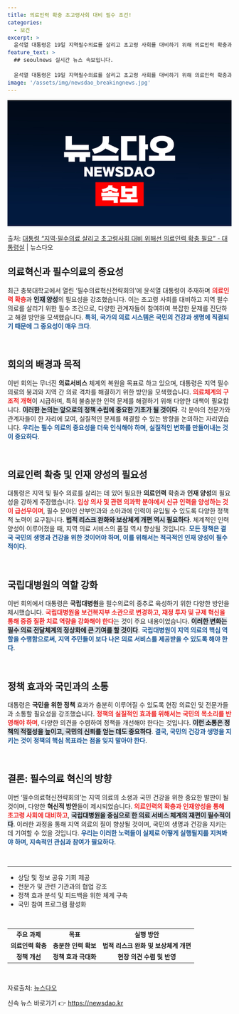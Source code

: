 ```yaml
---
title: 의료인력 확충 초고령사회 대비 필수 조건!
categories:
  - 보건
excerpt: >
  윤석열 대통령은 19일 지역필수의료를 살리고 초고령 사회를 대비하기 위해 의료인력 확충과 인재 양성이 필요 …
feature_text: >
  ## seoulnews 실시간 뉴스 속보입니다.

  윤석열 대통령은 19일 지역필수의료를 살리고 초고령 사회를 대비하기 위해 의료인력 확충과 인재 양성이 필요 …
image: '/assets/img/newsdao_breakingnews.jpg'
---
```


![뉴스다오 속보](/assets/img/newsdao_breakingnews.jpg)

<p>출처: <a href="https://newsdao.kr/2222" rel="dofollow">대통령 “지역·필수의료 살리고 초고령사회 대비 위해선 의료인력 확충 필요” - 대통령실</a> | 뉴스다오</p>

<h2 data-ke-size="size26">의료혁신과 필수의료의 중요성</h2>

<p data-ke-size="size16">최근 충북대학교에서 열린 ‘필수의료혁신전략회의’에 윤석열 대통령이 주재하며 <b><span style="color: #ee2323;">의료인력 확충</span></b>과 <b><span style="background-color: #21538527;">인재 양성</span></b>의 필요성을 강조했습니다. 이는 초고령 사회를 대비하고 지역 필수 의료를 살리기 위한 필수 조건으로, 다양한 관계자들이 참여하여 복잡한 문제를 진단하고 해결 방안을 모색했습니다. <b><span style="color: #1a5490;">특히, 국가의 의료 시스템은 국민의 건강과 생명에 직결되기 때문에 그 중요성이 매우 크다</span></b>.</p>

<p data-ke-size="size16">&nbsp;</p>

<h2 data-ke-size="size26">회의의 배경과 목적</h2>

<p data-ke-size="size16">이번 회의는 무너진 <b>의료서비스</b> 체계의 복원을 목표로 하고 있으며, 대통령은 지역 필수 의료의 붕괴와 지역 간 의료 격차를 해결하기 위한 방안을 모색했습니다. <b><span style="color: #ee2323;">의료체계의 구조적 개혁</span></b>이 시급하며, 특히 불충분한 인력 문제를 해결하기 위해 다양한 대책이 필요합니다. <b><span style="background-color: #21538527;">이러한 논의는 앞으로의 정책 수립에 중요한 기초가 될 것이다</span></b>. 각 분야의 전문가와 관계자들이 한 자리에 모여, 실질적인 문제를 해결할 수 있는 방향을 논의하는 자리였습니다. <b><span style="color: #1a5490;">우리는 필수 의료의 중요성을 더욱 인식해야 하며, 실질적인 변화를 만들어내는 것이 중요하다</span></b>.</p>

<p data-ke-size="size16">&nbsp;</p>

<h2 data-ke-size="size26">의료인력 확충 및 인재 양성의 필요성</h2>

<p data-ke-size="size16">대통령은 지역 및 필수 의료를 살리는 데 있어 필요한 <b>의료인력</b> 확충과 <b>인재 양성</b>의 필요성을 강하게 주장했습니다. <b><span style="color: #ee2323;">임상 의사 및 관련 의과학 분야에서 신규 인력을 양성하는 것이 급선무이며</span></b>, 필수 분야인 산부인과와 소아과에 인력이 유입될 수 있도록 다양한 정책적 노력이 요구됩니다. <b><span style="background-color: #21538527;">법적 리스크 완화와 보상체계 개편 역시 필요하다</span></b>. 체계적인 인력 양성이 이루어졌을 때, 지역 의료 서비스의 품질 역시 향상될 것입니다. <b><span style="color: #1a5490;">모든 정책은 결국 국민의 생명과 건강을 위한 것이어야 하며, 이를 위해서는 적극적인 인재 양성이 필수적이다</span></b>.</p>

<p data-ke-size="size16">&nbsp;</p>

<h2 data-ke-size="size26">국립대병원의 역할 강화</h2>

<p data-ke-size="size16">이번 회의에서 대통령은 <b>국립대병원</b>을 필수의료의 중추로 육성하기 위한 다양한 방안을 제시했습니다. <b><span style="color: #ee2323;">국립대병원을 보건복지부 소관으로 변경하고, 재정 투자 및 규제 혁신을 통해 중증 질환 치료 역량을 강화해야 한다</span></b>는 것이 주요 내용이었습니다. <b><span style="background-color: #21538527;">이러한 변화는 필수 의료 전달체계의 정상화에 큰 기여를 할 것이다</span></b>. <b><span style="color: #1a5490;">국립대병원이 지역 의료의 핵심 역할을 수행함으로써, 지역 주민들이 보다 나은 의료 서비스를 제공받을 수 있도록 해야 한다</span></b>.</p>

<p data-ke-size="size16">&nbsp;</p>

<h2 data-ke-size="size26">정책 효과와 국민과의 소통</h2>

<p data-ke-size="size16">대통령은 <b>국민을 위한 정책</b> 효과가 충분히 이루어질 수 있도록 현장 의료인 및 전문가들과 소통할 필요성을 강조했습니다. <b><span style="color: #ee2323;">정책의 실질적인 효과를 위해서는 국민의 목소리를 반영해야 하며</span></b>, 다양한 의견을 수렴하여 정책을 개선해야 한다는 것입니다. <b><span style="background-color: #21538527;">이런 소통은 정책의 적절성을 높이고, 국민의 신뢰를 얻는 데도 중요하다</span></b>. <b><span style="color: #1a5490;">결국, 국민의 건강과 생명을 지키는 것이 정책의 핵심 목표라는 점을 잊지 말아야 한다</span></b>.</p>

<p data-ke-size="size16">&nbsp;</p>

<h2 data-ke-size="size26">결론: 필수의료 혁신의 방향</h2>

<p data-ke-size="size16">이번 ‘필수의료혁신전략회의’는 지역 의료의 소생과 국민 건강을 위한 중요한 발판이 될 것이며, 다양한 <b>혁신적 방안</b>들이 제시되었습니다. <b><span style="color: #ee2323;">의료인력의 확충과 인재양성을 통해 초고령 사회에 대비하고</span></b>, <b><span style="background-color: #21538527;">국립대병원을 중심으로 한 의료 서비스 체계의 재편이 필수적이다</span></b>. 이러한 과정을 통해 지역 의료의 질이 향상될 것이며, 국민의 생명과 건강을 지키는 데 기여할 수 있을 것입니다. <b><span style="color: #1a5490;">우리는 이러한 노력들이 실제로 어떻게 실행될지를 지켜봐야 하며, 지속적인 관심과 참여가 필요하다</span></b>.</p>

<p data-ke-size="size16">&nbsp;</p>

<hr>

<ul>
    <li>상담 및 정보 공유 기회 제공</li>
    <li>전문가 및 관련 기관과의 협업 강조</li>
    <li>정책 효과 분석 및 피드백을 위한 체계 구축</li>
    <li>국민 참여 프로그램 활성화</li>
</ul>

<p data-ke-size="size16">&nbsp;</p>

<table style="width: 100%; border-collapse: collapse;">
    <tbody>
        <tr>
            <td style="text-align: center; height: 17px;"><b>주요 과제</b></td>
            <td style="text-align: center; height: 17px;"><b>목표</b></td>
            <td style="text-align: center; height: 17px;"><b>실행 방안</b></td>
        </tr>
        <tr>
            <td style="text-align: center; height: 17px;"><b>의료인력 확충</b></td>
            <td style="text-align: center; height: 17px;"><b>충분한 인력 확보</b></td>
            <td style="text-align: center; height: 17px;"><b>법적 리스크 완화 및 보상체계 개편</b></td>
        </tr>
        <tr>
            <td style="text-align: center; height: 17px;"><b>정책 개선</b></td>
            <td style="text-align: center; height: 17px;"><b>정책 효과 극대화</b></td>
            <td style="text-align: center; height: 17px;"><b>현장 의견 수렴 및 반영</b></td>
        </tr>
    </tbody>
</table>

<p data-ke-size="size16">&nbsp;</p>

<p data-ke-size="size16">자료출처: <a href="https://newsdao.kr/2222">뉴스다오</a></p> 

신속 뉴스 바로가기 👉 <a href="https://newsdao.kr" rel="dofollow">https://newsdao.kr</a>



